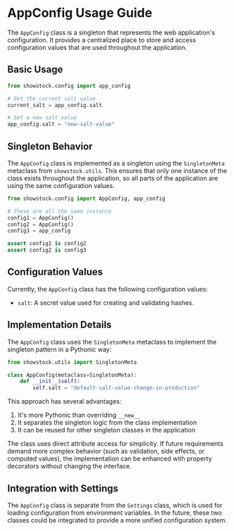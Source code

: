 # AppConfig Usage Guide

The `AppConfig` class is a singleton that represents the web application's configuration. It provides a centralized place to store and access configuration values that are used throughout the application.

## Basic Usage

```python
from showstock.config import app_config

# Get the current salt value
current_salt = app_config.salt

# Set a new salt value
app_config.salt = "new-salt-value"
```

## Singleton Behavior

The `AppConfig` class is implemented as a singleton using the `SingletonMeta` metaclass from `showstock.utils`. This ensures that only one instance of the class exists throughout the application, so all parts of the application are using the same configuration values.

```python
from showstock.config import AppConfig, app_config

# These are all the same instance
config1 = AppConfig()
config2 = AppConfig()
config3 = app_config

assert config1 is config2
assert config2 is config3
```

## Configuration Values

Currently, the `AppConfig` class has the following configuration values:

- `salt`: A secret value used for creating and validating hashes.

## Implementation Details

The `AppConfig` class uses the `SingletonMeta` metaclass to implement the singleton pattern in a Pythonic way:

```python
from showstock.utils import SingletonMeta

class AppConfig(metaclass=SingletonMeta):
    def __init__(self):
        self.salt = "default-salt-value-change-in-production"
```

This approach has several advantages:
1. It's more Pythonic than overriding `__new__`
2. It separates the singleton logic from the class implementation
3. It can be reused for other singleton classes in the application

The class uses direct attribute access for simplicity. If future requirements demand more complex behavior (such as validation, side effects, or computed values), the implementation can be enhanced with property decorators without changing the interface.

## Integration with Settings

The `AppConfig` class is separate from the `Settings` class, which is used for loading configuration from environment variables. In the future, these two classes could be integrated to provide a more unified configuration system.